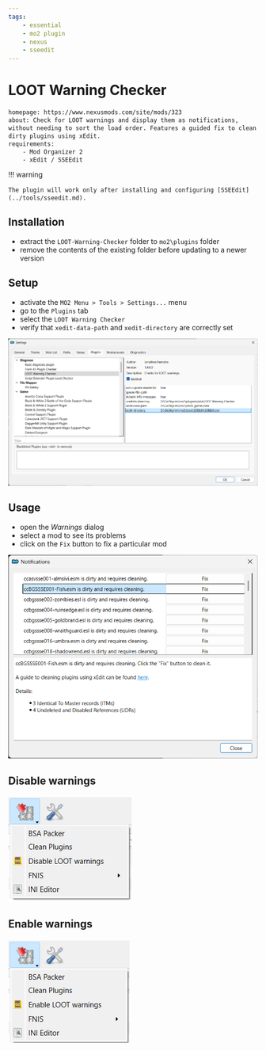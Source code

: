 ```yaml
---
tags:
    - essential
    - mo2 plugin
    - nexus
    - sseedit
---
```


# LOOT Warning Checker

```project_info
homepage: https://www.nexusmods.com/site/mods/323
about: Check for LOOT warnings and display them as notifications, without needing to sort the load order. Features a guided fix to clean dirty plugins using xEdit.
requirements:
    - Mod Organizer 2
    - xEdit / SSEEdit
```

!!! warning

    The plugin will work only after installing and configuring [SSEEdit](../tools/sseedit.md).

## Installation

* extract the `LOOT-Warning-Checker` folder to `mo2\plugins` folder
* remove the contents of the existing folder before updating to a newer version

## Setup

* activate the `MO2 Menu > Tools > Settings...` menu
* go to the `Plugins` tab
* select the `LOOT Warning Checker`
* verify that `xedit-data-path` and `xedit-directory` are correctly set

![setup](../images/loot_warning_checker_config.png)

## Usage

* open the *Warnings* dialog
* select a mod to see its problems
* click on the `Fix` button to fix a particular mod

![notifications dialog](../images/loot_warning_checker_warnings.png)

## Disable warnings

![disable warnings](../images/loot_warning_checker_disable_warnings.png)

## Enable warnings

![enable warnings](../images/loot_warning_checker_enable_warnings.png)
